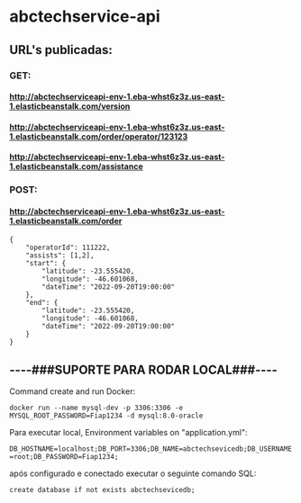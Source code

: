# abctechservice-api
## URL's publicadas:
### GET:
#### http://abctechserviceapi-env-1.eba-whst6z3z.us-east-1.elasticbeanstalk.com/version
#### http://abctechserviceapi-env-1.eba-whst6z3z.us-east-1.elasticbeanstalk.com/order/operator/123123
#### http://abctechserviceapi-env-1.eba-whst6z3z.us-east-1.elasticbeanstalk.com/assistance
### POST:
#### http://abctechserviceapi-env-1.eba-whst6z3z.us-east-1.elasticbeanstalk.com/order
```
{
    "operatorId": 111222,
    "assists": [1,2],
    "start": {
        "latitude": -23.555420,
        "longitude": -46.601068,
        "dateTime": "2022-09-20T19:00:00"
    },
    "end": {
        "latitude": -23.555420,
        "longitude": -46.601068,
        "dateTime": "2022-09-20T19:00:00"
    }
}
``` 

## ----###SUPORTE PARA RODAR LOCAL###----

<p>Command create and run Docker:</p>

```docker run --name mysql-dev -p 3306:3306 -e MYSQL_ROOT_PASSWORD=Fiap1234 -d mysql:8.0-oracle```

<p>Para executar local, Environment variables on "application.yml":</p>

```DB_HOSTNAME=localhost;DB_PORT=3306;DB_NAME=abctechsevicedb;DB_USERNAME=root;DB_PASSWORD=Fiap1234;```

<p>após configurado e conectado executar o seguinte comando SQL:</p>

``` create database if not exists abctechsevicedb; ```

